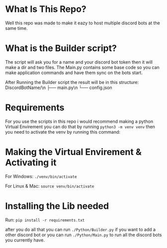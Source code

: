 # What Is This Repo?
Well this repo was made to make it eazy to host multiple discord bots at the same time.

# What is the Builder script?
The script will ask you for a name and your discord bot token then it will make a dir and two files.
The Main.py contains some base code so you can make application commands and have them sync on the bots start.

After Running the Builder script the result will be in this structure:
DiscordBotName/\n
├── main.py\n
└── config.json


# Requirements
For you use the scripts in this repo i would recommend making a python Virtual Envirement you can do that by running `python3 -m venv venv`
then you need to activate the venv by running this command:

# Making the Virtual Envirement & Activating it
For Windows:
    `./venv/bin/activate`

For Linux & Mac:
    `source venv/bin/activate`

# Installing the Lib needed
Run:
    `pip install -r requirements.txt`

after you do all that
you can run `./Python/Builder.py` if you want to add a other discord bot or you can run `./Python/Main.py` to run all the discord bots you currently have.